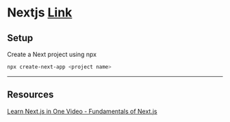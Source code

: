 # Nextjs [Link](https://nextjs.org/)

## Setup
Create a Next project using npx
```bash
npx create-next-app <project name>
```

---
## Resources
[Learn Next.js in One Video - Fundamentals of Next.js](https://www.youtube.com/watch?v=tt3PUvhOVzo)
